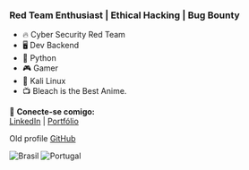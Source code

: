 ### Red Team Enthusiast | Ethical Hacking | Bug Bounty

- 🔥 Cyber Security Red Team
- 🖥️ Dev Backend 
- 🐍 Python
- 🎮 Gamer
- 🐧 Kali Linux
- 📺 Bleach is the Best Anime.

📡 **Conecte-se comigo:**  
[LinkedIn](https://www.linkedin.com/in/igor-ribeiro-14b80b1a2/) | [Portfólio](https://igorsampaioribeiro.netlify.app/) 

Old profile
[GitHub](https://github.com/igor-s-ribeiro)

![Brasil](https://cdn-icons-png.flaticon.com/24/197/197386.png) ![Portugal](https://cdn-icons-png.flaticon.com/24/197/197463.png)
